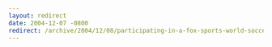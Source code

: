 ```yaml
---
layout: redirect
date: 2004-12-07 -0800
redirect: /archive/2004/12/08/participating-in-a-fox-sports-world-soccer-focus-group.aspx/
---
```

